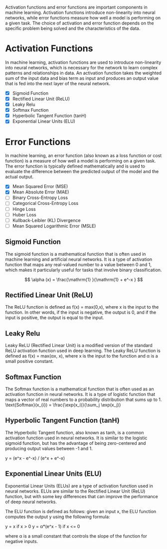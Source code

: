 Activation functions and error functions are important components in machine learning. Activation functions introduce
non-linearity into neural networks, while error functions measure how well a model is performing on a given task. The
choice of activation and error function depends on the specific problem being solved and the characteristics of the
data.

# Activation Functions

In machine learning, activation functions are used to introduce non-linearity into neural networks, which is necessary
for the network to learn complex patterns and relationships in data. An activation function takes the weighted sum of
the input data and bias term as input and produces an output value that is fed into the next layer of the neural
network.

- [x] Sigmoid Function
- [x] Rectified Linear Unit (ReLU)
- [x] Leaky Relu
- [x] Softmax Function
- [x] Hyperbolic Tangent Function (tanH)
- [x] Exponential Linear Units (ELU)

# Error Functions

In machine learning, an error function (also known as a loss function or cost function) is a measure of how well a model
is performing on a given task. The error function is typically defined mathematically and is used to evaluate the
difference between the predicted output of the model and the actual output.

- [x] Mean Squared Error (MSE)
- [x] Mean Absolute Error (MAE)
- [ ] Binary Cross-Entropy Loss
- [ ] Categorical Cross-Entropy Loss
- [ ] Hinge Loss
- [ ] Huber Loss
- [ ] Kullback-Leibler (KL) Divergence
- [ ] Mean Squared Logarithmic Error (MSLE)

## Sigmoid Function

The sigmoid function is a mathematical function that is often used in machine learning and artificial neural networks.
It is a type of activation function that maps any real-valued number to a value between 0 and 1, which makes it
particularly useful for tasks that involve binary classification.

$$ \alpha (x) = \frac{\mathrm{1} }{\mathrm{1} + e^-x } $$ 

## Rectified Linear Unit (ReLU)

The ReLU function is defined as f(x) = max(0,x), where x is the input to the function. In other words, if the input is negative, the output is 0, and if the input is positive, the output is equal to the input.



## Leaky Relu
Leaky ReLU (Rectified Linear Unit) is a modified version of the standard ReLU activation function used in deep learning. The Leaky ReLU function is defined as f(x) = max(αx, x), where x is the input to the function and α is a small positive constant.


## Softmax Function

The Softmax function is a mathematical function that is often used as an activation function in neural networks. It is a type of logistic function that maps a vector of real numbers to a probability distribution that sums up to 1.
\text{Softmax}(x_{i}) = \frac{\exp(x_i)}{\sum_j \exp(x_j)}

## Hyperbolic Tangent Function (tanH)
The Hyperbolic Tangent function, also known as tanh, is a common activation function used in neural networks. It is similar to the logistic sigmoid function, but has the advantage of being zero-centered and producing output values between -1 and 1.

y = (e^x - e^-x) / (e^x + e^-x)


## Exponential Linear Units (ELU)

Exponential Linear Units (ELUs) are a type of activation function used in neural networks. ELUs are similar to the Rectified Linear Unit (ReLU) function, but with some key differences that can improve the performance of deep neural networks.

The ELU function is defined as follows: given an input x, the ELU function computes the output y using the following formula:

y = x if x > 0
y = α*(e^x - 1) if x <= 0

where α is a small constant that controls the slope of the function for negative inputs.






